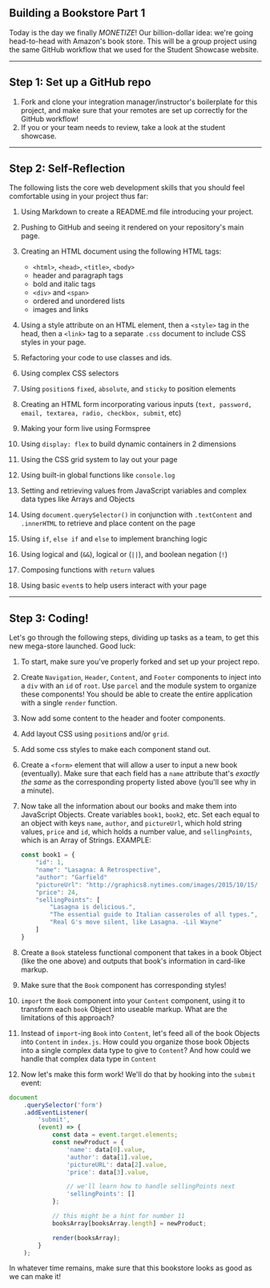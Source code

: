 ## Building a Bookstore Part 1

Today is the day we finally _MONETIZE_! Our billion-dollar idea: we're going head-to-head with Amazon's book store. This will be a group project using the same GitHub workflow that we used for the Student Showcase website.

---

## Step 1: Set up a GitHub repo

1. Fork and clone your integration manager/instructor's boilerplate for this project, and make sure that your remotes are set up correctly for the GitHub workflow!
2. If you or your team needs to review, take a look at the student showcase.

---

## Step 2: Self-Reflection

The following lists the core web development skills that you should feel comfortable using in your project thus far:

1. Using Markdown to create a README.md file introducing your project.
2. Pushing to GitHub and seeing it rendered on your repository's main page.
3. Creating an HTML document using the following HTML tags:

   - `<html>`, `<head>`, `<title>`, `<body>`
   - header and paragraph tags
   - bold and italic tags
   - `<div>` and `<span>`
   - ordered and unordered lists
   - images and links

4. Using a style attribute on an HTML element, then a `<style>` tag in the head, then a `<link>` tag to a separate `.css` document to include CSS styles in your page.
5. Refactoring your code to use classes and ids.
6. Using complex CSS selectors
7. Using `position`s `fixed`, `absolute`, and `sticky` to position elements
8. Creating an HTML form incorporating various inputs (`text, password, email, textarea, radio, checkbox, submit`, etc)
9. Making your form live using Formspree
10. Using `display: flex` to build dynamic containers in 2 dimensions
11. Using the CSS grid system to lay out your page
12. Using built-in global functions like `console.log`
13. Setting and retrieving values from JavaScript variables and complex data types like Arrays and Objects
14. Using `document.querySelector()` in conjunction with `.textContent` and `.innerHTML` to retrieve and place content on the page
15. Using `if`, `else if` and `else` to implement branching logic
16. Using logical and (`&&`), logical or (`||`), and boolean negation (`!`)
17. Composing functions with `return` values
18. Using basic `event`s to help users interact with your page

---

## Step 3: Coding!

Let's go through the following steps, dividing up tasks as a team, to get this new mega-store launched. Good luck:

1. To start, make sure you've properly forked and set up your project repo.
2. Create `Navigation`, `Header`, `Content`, and `Footer` components to inject into a `div` with an `id` of `root`. Use `parcel` and the module system to organize these components! You should be able to create the entire application with a single `render` function.
3. Now add some content to the header and footer components.
4. Add layout CSS using `position`s and/or `grid`.
5. Add some css styles to make each component stand out.
6. Create a `<form>` element that will allow a user to input a new book (eventually). Make sure that each field has a `name` attribute that's _exactly the same_ as the corresponding property listed above (you'll see why in a minute).
7. Now take all the information about our books and make them into JavaScript Objects. Create variables `book1`, `book2`, etc. Set each equal to an object with keys `name`, `author`, and `pictureUrl`, which hold string values, `price` and `id`, which holds a number value, and `sellingPoints`, which is an Array of Strings. EXAMPLE:

   ```javascript
   const book1 = {
       "id": 1,
       "name": "Lasagna: A Retrospective",
       "author": "Garfield"
       "pictureUrl": "http://graphics8.nytimes.com/images/2015/10/15/   dining/15RECIPE20DIN/15RECIPE20DIN-articleLarge.jpg",
       "price": 24,
       "sellingPoints": [
           "Lasagna is delicious.",
           "The essential guide to Italian casseroles of all types.",
           "Real G's move silent, like Lasagna. -Lil Wayne"
       ]
   }
   ```

8. Create a `Book` stateless functional component that takes in a book Object (like the one above) and outputs that book's information in card-like markup.
9. Make sure that the `Book` component has corresponding styles!
10. `import` the `Book` component into your `Content` component, using it to transform each `book` Object into useable markup. What are the limitations of this approach?
11. Instead of `import`-ing `Book` into `Content`, let's feed all of the book Objects into `Content` in `index.js`. How could you organize those book Objects into a single complex data type to give to `Content`? And how could we handle that complex data type in `Content`
12. Now let's make this form work! We'll do that by hooking into the `submit` event:

   ```javascript
   document
       .querySelector('form')
       .addEventListener(
           'submit',
           (event) => {
               const data = event.target.elements;
               const newProduct = {
                   'name': data[0].value,
                   'author': data[1].value,
                   'pictureURL': data[2].value,
                   'price': data[3].value,

                   // we'll learn how to handle sellingPoints next
                   'sellingPoints': []
               };

               // this might be a hint for number 11
               booksArray[booksArray.length] = newProduct;

               render(booksArray);
           }
       );
   ```

In whatever time remains, make sure that this bookstore looks as good as we can make it!
